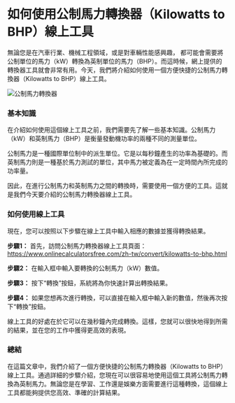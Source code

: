 如何使用公制馬力轉換器（Kilowatts to BHP）線上工具
=================================

無論您是在汽車行業、機械工程領域，或是對車輛性能感興趣， 都可能會需要將公制單位的馬力（kW）轉換為英制單位的馬力（BHP）。而這時候，網上提供的轉換器工具就會非常有用。今天，我們將介紹如何使用一個方便快捷的公制馬力轉換器（Kilowatts to BHP）線上工具。

![公制馬力轉換器](https://www.onlinecalculatorsfree.com/images/kilowatts-to-bhp-conversion-calculator.jpg)

### 基本知識

在介紹如何使用這個線上工具之前，我們需要先了解一些基本知識。公制馬力（kW）和英制馬力（BHP）是衡量發動機功率的兩種不同的測量單位。

公制馬力是一種國際單位制中的派生單位。它是以每秒鐘產生的功率為基礎的。而英制馬力則是一種基於馬力測試的單位，其中馬力被定義為在一定時間內所完成的功率量。

因此，在進行公制馬力和英制馬力之間的轉換時，需要使用一個方便的工具。這就是我們今天要介紹的公制馬力轉換器線上工具。

### 如何使用線上工具

現在，您可以按照以下步驟在線上工具中輸入相應的數據並獲得轉換結果。

**步驟1：** 首先，訪問公制馬力轉換器線上工具頁面：<https://www.onlinecalculatorsfree.com/zh-tw/convert/kilowatts-to-bhp.html>

**步驟2：** 在輸入框中輸入要轉換的公制馬力（kW）數值。

**步驟3：** 按下“轉換”按鈕，系統將為你快速計算出轉換結果。

**步驟4：** 如果您想再次進行轉換，可以直接在輸入框中輸入新的數值，然後再次按下“轉換”按鈕。

線上工具的好處在於它可以在幾秒鐘內完成轉換。這樣，您就可以很快地得到所需的結果，並在您的工作中獲得更高效的表現。

### 總結

在這篇文章中，我們介紹了一個方便快捷的公制馬力轉換器（Kilowatts to BHP）線上工具。通過詳細的步驟介紹，您現在可以很容易地使用這個工具將公制馬力轉換為英制馬力。無論您是在學習、工作還是娛樂方面需要進行這種轉換，這個線上工具都能夠提供您高效、準確的計算結果。